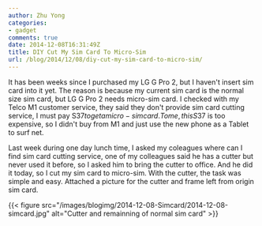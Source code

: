 ```yaml
---
author: Zhu Yong
categories: 
- gadget
comments: true
date: 2014-12-08T16:31:49Z
title: DIY Cut My Sim Card To Micro-Sim
url: /blog/2014/12/08/diy-cut-my-sim-card-to-micro-sim/
---
```


It has been weeks since I purchased my LG G Pro 2, but I haven't insert sim card into it yet. The reason is because my current sim card is the normal size sim card, but LG G Pro 2 needs micro-sim card. I checked with my Telco M1 customer service, they said they don't provide sim card cutting service, I must pay S$37 to get a micro-sim card. To me, this S$37 is too expensive, so I didn't buy from M1 and just use the new phone as a Tablet to surf net. 

Last week during one day lunch time, I asked my coleagues where can I find sim card cutting service, one of my colleagues said he has a cutter but never used it before, so I asked him to bring the cutter to office. And he did it today, so I cut my sim card to micro-sim. With the cutter, the task was simple and easy. Attached a picture for the cutter and frame left from origin sim card. 

{{< figure src="/images/blogimg/2014-12-08-Simcard/2014-12-08-simcard.jpg" alt="Cutter and remainning of normal sim card" >}}
